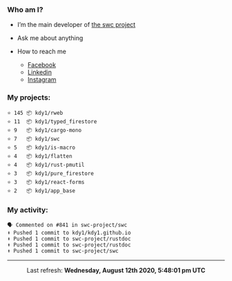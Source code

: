 ### Who am I?

- I’m the main developer of [the swc project](https://github.com/swc-project/swc)

- Ask me about anything

- How to reach me
  - [Facebook](https://www.facebook.com/profile.php?id=100024888122318)
  - [Linkedin](https://www.linkedin.com/in/kdy1/)
  - [Instagram](https://www.instagram.com/kdy1123/)

### My projects:

```
⭐️ 145 📦 kdy1/rweb
⭐️ 11  📦 kdy1/typed_firestore
⭐️ 9   📦 kdy1/cargo-mono
⭐️ 7   📦 kdy1/swc
⭐️ 5   📦 kdy1/is-macro
⭐️ 4   📦 kdy1/flatten
⭐️ 4   📦 kdy1/rust-pmutil
⭐️ 3   📦 kdy1/pure_firestore
⭐️ 3   📦 kdy1/react-forms
⭐️ 2   📦 kdy1/app_base
```

### My activity:

```
🗣 Commented on #841 in swc-project/swc
⬆️ Pushed 1 commit to kdy1/kdy1.github.io
⬆️ Pushed 1 commit to swc-project/rustdoc
⬆️ Pushed 1 commit to swc-project/rustdoc
⬆️ Pushed 1 commit to swc-project/swc
```

------------
<p align="center">Last refresh: <b>Wednesday, August 12th 2020, 5:48:01 pm UTC</b></p>